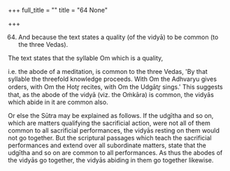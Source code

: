+++
full_title = ""
title = "64 None"

+++


64. And because the text states a quality (of the vidyā) to be common (to the three Vedas).

The text states that the syllable Om which is a quality,

i.e. the abode of a meditation, is common to the three Vedas, 'By that syllable the threefold knowledge proceeds. With Om the Adhvaryu gives orders, with Om the Hotr̥ recites, with Om the Udgātr̥ sings.' This suggests that, as the abode of the vidyā (viz. the Oṁkāra) is common, the vidyās which abide in it are common also.

Or else the Sūtra may be explained as follows. If the udgītha and so on, which are matters qualifying the sacrificial action, were not all of them common to all sacrificial performances, the vidyās resting on them would not go together. But the scriptural passages which teach the sacrificial performances and extend over all subordinate matters, state that the udgītha and so on are common to all performances. As thus the abodes of the vidyās go together, the vidyās abiding in them go together likewise.

